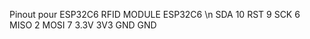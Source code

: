 Pinout pour ESP32C6 
RFID MODULE         ESP32C6 \n
SDA                 10
RST                 9
SCK                 6
MISO                2
MOSI                7
3.3V                3V3
GND                 GND
